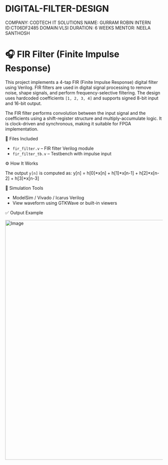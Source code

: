 # DIGITAL-FILTER-DESIGN

COMPANY: CODTECH IT SOLUTIONS
NAME: GURRAM ROBIN
INTERN ID:CT06DF2485
DOMAIN:VLSI
DURATION: 6 WEEKS
MENTOR: NEELA SANTHOSH

# 🎧 FIR Filter (Finite Impulse Response)

This project implements a 4-tap FIR (Finite Impulse Response) digital filter using Verilog. FIR filters are used in digital signal processing to remove noise, shape signals, and perform frequency-selective filtering. The design uses hardcoded coefficients `[1, 2, 3, 4]` and supports signed 8-bit input and 16-bit output.

The FIR filter performs convolution between the input signal and the coefficients using a shift-register structure and multiply-accumulate logic. It is clock-driven and synchronous, making it suitable for FPGA implementation.

📁 Files Included

- `fir_filter.v` – FIR filter Verilog module  
- `fir_filter_tb.v` – Testbench with impulse input  

⚙️ How It Works

The output `y[n]` is computed as:
y[n] = h[0]*x[n] + h[1]*x[n-1] + h[2]*x[n-2] + h[3]*x[n-3]

🧪 Simulation Tools

- ModelSim / Vivado / Icarus Verilog  
- View waveform using GTKWave or built-in viewers

✅ Output Example

<img width="1366" height="768" alt="Image" src="https://github.com/user-attachments/assets/1dd15f79-d1d2-4d76-a6df-e2493a431e98" />
